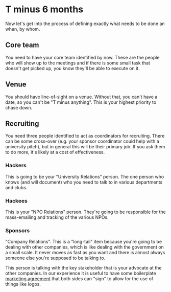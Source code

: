 # T minus 6 months

Now let's get into the process of defining exactly what needs to be done an when, by whom.

## Core team

You need to have your core team identified by now.  These are the people who will show up to the meetings and if there is some small task that doesn't get picked up, you know they'll be able to execute on it.

## Venue

You should have line-of-sight on a venue.  Without that, you can't have a date, so you can't be "T minus anything".  This is your highest priority to chase down.

## Recruiting

You need three people identified to act as coordinators for recruiting.  There can be some cross-over (e.g. your sponsor coordinator could help with a university pitch), but in general this will be their primary job.  If you ask them to do more, it's likely at a cost of effectiveness.

### Hackers

This is going to be your "University Relations" person.  The one person who knows (and will document) who you need to talk to in various departments and clubs.

### Hackees

This is your "NPO Relations" person.  They're going to be responsible for the mass-emailing and tracking of the various NPOs.

### Sponsors

"Company Relations".  This is a "long-tail" item because you're going to be dealing with other companies, which is like dealing with the government on a small scale.  It never moves as fast as you want and there is almost always someone else you're supposed to be talking to.  

This person is talking with the key stakeholder that is your advocate at the other companies.  In our experience it is useful to have some boilerplate [marketing agreement](resources/resources.md) that both sides can "sign" to allow for the use of things like logos.

